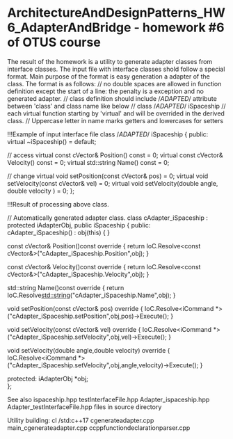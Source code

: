 # ArchitectureAndDesignPatterns_HW6_AdapterAndBridge - homework #6 of OTUS course
The result of the homework  is a utility to generate adapter classes from interface classes.
The input file with interface classes shold follow a special format.
Main purpose of the format is easy generation a adapter of the class.
The format is as follows:
// no double spaces are allowed in function definition except the start of a line: the penalty is a exception and no generated adapter.
// class definition should include  /*ADAPTED*/  attribute between 'class' and class name like below
// class  /*ADAPTED*/  iSpaceship
// each virtual function starting by 'virtual' and will be overrided in the derived class.
// Uppercase letter in name marks getters and lowercases for setters

!!!Example of input interface file 
class  /*ADAPTED*/  iSpaceship
{
public:
  virtual ~iSpaceship() = default;

  // access
  virtual const cVector& Position() const = 0;
  virtual const cVector& Velocity() const = 0;
  virtual std::string Name() const = 0;

  // change
  virtual void setPosition(const cVector& pos) = 0;
  virtual void setVelocity(const cVector& vel) = 0;
  virtual void setVelocity(double angle, double velocity ) = 0;
};

!!!Result of processing above class.

// Automatically generated adapter class.
class cAdapter_iSpaceship : protected iAdapterObj, public iSpaceship
{
public:  	
  cAdapter_iSpaceship() : obj(this)
  {
  }

  const cVector& Position()const override
  {
    return IoC.Resolve<const cVector&>("cAdapter_iSpaceship.Position",obj);
  }

  const cVector& Velocity()const override
  {
    return IoC.Resolve<const cVector&>("cAdapter_iSpaceship.Velocity",obj);
  }

  std::string Name()const override
  {
    return IoC.Resolve<std::string>("cAdapter_iSpaceship.Name",obj);
  }

  void setPosition(const cVector& pos) override
  {
    IoC.Resolve<iCommand *>("cAdapter_iSpaceship.setPosition",obj,pos)->Execute();
  }

  void setVelocity(const cVector& vel) override
  {
    IoC.Resolve<iCommand *>("cAdapter_iSpaceship.setVelocity",obj,vel)->Execute();
  }

  void setVelocity(double angle,double velocity) override
  {
    IoC.Resolve<iCommand *>("cAdapter_iSpaceship.setVelocity",obj,angle,velocity)->Execute();
  }

protected:
  iAdapterObj *obj;  	
};

See also ispaceship.hpp testInterfaceFile.hpp Adapter_ispaceship.hpp Adapter_testInterfaceFile.hpp  files in source directory

Utility building:
cl /std:c++17 cgenerateadapter.cpp main_cgenerateadapter.cpp ccppfunctiondeclarationparser.cpp 
